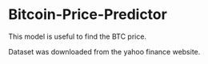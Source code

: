 # Bitcoin-Price-Predictor
This model is useful to find the BTC price. 

Dataset was downloaded from the yahoo finance website.
